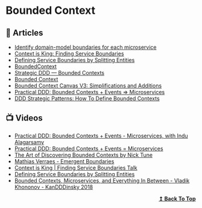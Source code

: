 
# Bounded Context

## 📕 Articles
- [Identify domain-model boundaries for each microservice](https://docs.microsoft.com/en-us/dotnet/architecture/microservices/architect-microservice-container-applications/identify-microservice-domain-model-boundaries)
- [Context is King: Finding Service Boundaries](https://codeopinion.com/context-is-king-finding-service-boundaries/)
- [Defining Service Boundaries by Splitting Entities](https://codeopinion.com/defining-service-boundaries-by-splitting-entities/)
- [BoundedContext](https://martinfowler.com/bliki/BoundedContext.html)
- [Strategic DDD — Bounded Contexts](https://afedyanin.wordpress.com/2016/05/18/bounded-contexts/)
- [Bounded Context](https://thedomaindrivendesign.io/bounded-context/)
- [Bounded Context Canvas V3: Simplifications and Additions](https://medium.com/nick-tune-tech-strategy-blog/bounded-context-canvas-v2-simplifications-and-additions-229ed35f825f)
- [Practical DDD: Bounded Contexts + Events => Microservices](https://www.infoq.com/presentations/microservices-ddd-bounded-contexts/)
- [DDD Strategic Patterns: How To Define Bounded Contexts](https://codeburst.io/ddd-strategic-patterns-how-to-define-bounded-contexts-2dc70927976e)
## 📺 Videos
- [Practical DDD: Bounded Contexts + Events - Microservices, with Indu Alagarsamy](https://www.youtube.com/watch?v=W15v6DSwOEk)
- [Practical DDD: Bounded Contexts + Events = Microservices](https://www.youtube.com/watch?v=Ab5-ebHja3o)
- [The Art of Discovering Bounded Contexts by Nick Tune](https://www.youtube.com/watch?v=ez9GWESKG4I)
- [Mathias Verraes - Emergent Boundaries](https://www.youtube.com/watch?v=ECM1rPYxvD4)
- [Context is King | Finding Service Boundaries Talk](https://www.youtube.com/watch?v=dnhshUdRW70)
- [Defining Service Boundaries by Splitting Entities](https://www.youtube.com/watch?v=lGvYHmvXiyk)
- [Bounded Contexts, Microservices, and Everything In Between - Vladik Khononov - KanDDDinsky 2018](https://www.youtube.com/watch?v=dlnu5pSsg7k&t=604s)
<div align="right">
  <b><a href="#contents">↥ Back To Top</a></b>
</div>